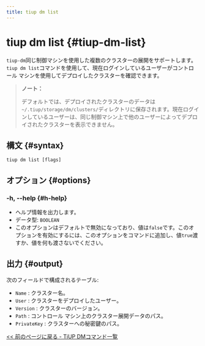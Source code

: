 ```yaml
---
title: tiup dm list
---
```


# tiup dm list {#tiup-dm-list}

`tiup-dm`同じ制御マシンを使用した複数のクラスターの展開をサポートします。 `tiup dm list`コマンドを使用して、現在ログインしているユーザーがコントロール マシンを使用してデプロイしたクラスターを確認できます。

> **ノート：**
>
> デフォルトでは、デプロイされたクラスターのデータは`~/.tiup/storage/dm/clusters/`ディレクトリに保存されます。現在ログインしているユーザーは、同じ制御マシン上で他のユーザーによってデプロイされたクラスターを表示できません。

## 構文 {#syntax}

```shell
tiup dm list [flags]
```

## オプション {#options}

### -h, --help {#h-help}

-   ヘルプ情報を出力します。
-   データ型: `BOOLEAN`
-   このオプションはデフォルトで無効になっており、値は`false`です。このオプションを有効にするには、このオプションをコマンドに追加し、値`true`渡すか、値を何も渡さないでください。

## 出力 {#output}

次のフィールドで構成されるテーブル:

-   `Name` : クラスター名。
-   `User` : クラスターをデプロイしたユーザー。
-   `Version` : クラスターのバージョン。
-   `Path` : コントロール マシン上のクラスター展開データのパス。
-   `PrivateKey` : クラスターへの秘密鍵のパス。

[&lt;&lt; 前のページに戻る - TiUP DMコマンド一覧](/tiup/tiup-component-dm.md#command-list)
